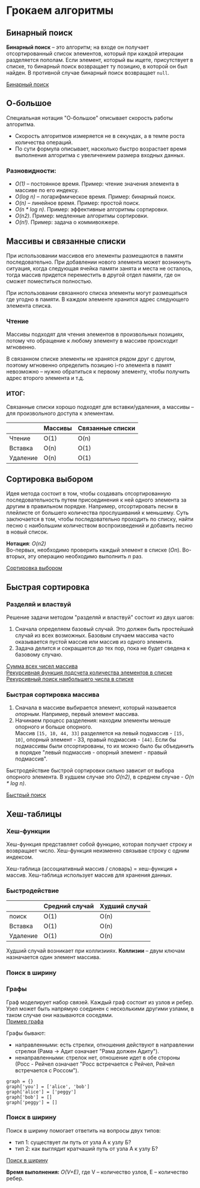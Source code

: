 # Грокаем алгоритмы

## Бинарный поиск
**Бинарный поиск** – это алгоритм; на входе он получает отсортированный список элементов, который при каждой итерации разделяется пополам. Если элемент, который вы ищете, присутствует в списке, то бинарный поиск возвращает ту позицию, в которой он был найден. В противной случае бинарный поиск возвращает `null`.

[Бинарный поиск](https://github.com/Tina-Dumilina/grokking_algorithms/blob/main/binary_search.js)

## О-большое

Специальная нотация "О-большое" описывает скорость работы алгоритма.

- Скорость алгоритмов измеряется не в секундах, а в темпе роста количества операций.
- По сути формула описывает, насколько быстро возрастает время выполнения алгоритма с увеличением размера входных данных.

### Разновидности:

- *O(1)* – постоянное время. Пример: чтение значения элемента в массиве по его индексу.
- *O(log n)* – логарифмическое время. Пример: бинарный поиск.
- *O(n)* – линейное время. Пример: простой поиск.
- *O(n * log n)*. Пример: эффективные алгоритмы сортировки.
- *O(n2)*. Пример: медленные алгоритмы сортировки.
- *O(n!)*. Пример: задача о коммивояжере.

## Массивы и связанные списки
При использовании массивов его элементы размещаются в памяти последовательно. При добавлении нового элемента может возникнуть ситуация, когда следующая ячейка памяти занята и места не осталось, тогда массив придется переместить в другой отдел памяти, где он сможет поместиться полностью.

При использовании связанного списка элементы могут размещаться где угодно в памяти. В каждом элементе хранится адрес следующего элемента списка. 

### Чтение

Массивы подходят для чтения элементов в произвольных позициях, потому что обращение к любому элементу в массиве происходит мгновенно.

В связанном списке элементы не хранятся рядом друг с другом, поэтому мгновенно определить позицию i-го элемента в памят невозможно – нужно обратиться к первому элементу, чтобы получить адрес второго элемента и т.д.

### ИТОГ:

Связанные списки хорошо подходят для вставки/удаления, а массивы – для произвольного доступа к элементам.

|          | Массивы | Связанные списки |
|----------|---------|------------------|
| Чтение   |   O(1)  |       O(n)       |
| Вставка  |   O(n)  |       O(1)       |
| Удаление |   O(n)  |       O(1)       |

## Сортировка выбором

Идея метода состоит в том, чтобы создавать отсортированную последовательность путем присоединения к ней одного элемента за другим в правильном порядке. Например, отсортировать песни в плейлисте от большего количества прослушиваний к меньшему. Суть заключается в том, чтобы последовательно проходить по списку, найти песню с наибольшим количеством воспроизведений и добавить песню в новый список.

**Нотация**: *O(n2)*
<br>Во-первых, необходимо проверить каждый элемент в списке (*On*). Во-вторых, эту операцию необходимо выполнить *n* раз.

[Сортировка выбором](https://github.com/Tina-Dumilina/grokking_algorithms/blob/main/selection_sort.js)

## Быстрая сортировка

### Разделяй и властвуй

Решение задачи методом "разделяй и властвуй" состоит из двух шагов:

1. Сначала определяем базовый случай. Это должен быть простейший случай из всех возможных.
Базовым случаем массива часто оказывается пустой массив или массив из одного элемента.
2. Задача делится и сокращается до тех пор, пока не будет сведена к базовому случаю.

[Сумма всех чисел массива](https://github.com/Tina-Dumilina/grokking_algorithms/blob/main/sum.js) <br>
[Рекурсивная функция подсчета количества элементов в списке](https://github.com/Tina-Dumilina/grokking_algorithms/blob/main/recursive_array_length.js) <br>
[Рекурсивный поиск наибольшего числа в списке](https://github.com/Tina-Dumilina/grokking_algorithms/blob/main/recursive_find_biggest_number.js)

### Быстрая сортировка массива 

1. Сначала в массиве выбирается элемент, который называется *опорным*. Например, первый элемент массива.
2. Начинаем процесс разделения: находим элементы меньше опорного и больше опорного. 
<br>Массив `[15, 10, 44, 33]` разделяется на левый подмассив - `[15, 10]`, опорный элемент - 33, правый подмассив - `[44]`. Если бы подмассивы были отсортированы, то их можно было бы объединить в порядке "левый подмассив - опорный элемент - правый подмассив". 

Быстродействие быстрой сортировки сильно зависит от выбора опорного элемента. В худшем случае это *O(n2)*, в среднем случае - *O(n * log n)*.

[Быстрый поиск](https://github.com/Tina-Dumilina/grokking_algorithms/blob/main/quick_sort.js)

## Хеш-таблицы

### Хеш-функции
Хеш-функция представляет собой функцию, которая получает строку и возвращает число. Хеш-функция неизменно связывае  строку с одним индексом.

Хеш-таблица (ассоциативный массив / словарь) = хеш-функция + массив.
Хеш-таблица использует массив для хранения данных. 

### Быстродействие
|          | Средний случай | Худший случай |
|----------|----------------|---------------|
| поиск    |      O(1)      |      O(n)     |
| Вставка  |      O(1)      |      O(n)     |
| Удаление |      O(1)      |      O(n)     |

Худший случай возникает при коллизииях. **Коллизии** – двум ключам назначается один элемент массива. 

### Поиск в ширину

### Графы
Граф моделирует набор связей. Каждый граф состоит из узлов и ребер. Узел может быть напрямую соединен с несколькими другими узлами, в таком случае они называются соседями. <br>
[Пример графа](https://python-scripts.com/wp-content/uploads/2019/11/%D0%93%D1%80%D0%B0%D1%84-%D0%B0%D0%BB%D0%B3%D0%BE%D1%80%D0%B8%D1%82%D0%BC-%D0%94%D0%B5%D0%B9%D0%BA%D1%81%D1%82%D1%80%D1%8B.jpg)

Графы бывают:
- направленными: есть стрелки, отношения действуют в направлении стрелки (Рама -> Адит означает "Рама должен Адиту").
- ненаправленными: стрелок нет, отношение идет в обе стороны (Росс - Рейчел означает "Росс встречается с Рейчел, Рейчел встречается с Россом").

`graph = {}` <br>
`graph['you'] = ['alice', 'bob']`<br>
`graph['alice'] = ['peggy']`<br>
`graph['bob'] = []`<br>
`graph['peggy'] = []`

### Поиск в ширину
Поиск в ширину помогает ответить на вопросы двух типов:
- тип 1: существует ли путь от узла А к узлу Б?
- тип 2: как выглядит кратчаший путь от узла А к узлу Б?

[Поиск в ширину](https://github.com/Tina-Dumilina/grokking_algorithms/blob/main/breadth_first_search.js)

**Время выполнения:** *O(V+E)*, где V – количество узлов, E – количество ребер.
